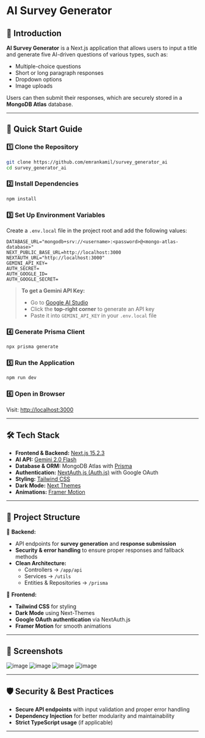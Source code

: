 # AI Survey Generator

## 📌 Introduction

**AI Survey Generator** is a Next.js application that allows users to input a title and generate five AI-driven questions of various types, such as:

- Multiple-choice questions
- Short or long paragraph responses
- Dropdown options
- Image uploads

Users can then submit their responses, which are securely stored in a **MongoDB Atlas** database.

---

## 🚀 Quick Start Guide

### 1️⃣ Clone the Repository

```bash
git clone https://github.com/emrankamil/survey_generator_ai
cd survey_generator_ai
```

### 2️⃣ Install Dependencies

```bash
npm install
```

### 3️⃣ Set Up Environment Variables

Create a `.env.local` file in the project root and add the following values:

```env
DATABASE_URL="mongodb+srv://<username>:<password>@<mongo-atlas-database>"
NEXT_PUBLIC_BASE_URL=http://localhost:3000
NEXTAUTH_URL="http://localhost:3000"
GEMINI_API_KEY=
AUTH_SECRET=
AUTH_GOOGLE_ID=
AUTH_GOOGLE_SECRET=
```

> **To get a Gemini API Key:**
>
> - Go to [Google AI Studio](https://aistudio.google.com/prompts/new_chat)
> - Click the **top-right corner** to generate an API key
> - Paste it into `GEMINI_API_KEY` in your `.env.local` file

### 4️⃣ Generate Prisma Client

```bash
npx prisma generate
```

### 5️⃣ Run the Application

```bash
npm run dev
```

### 6️⃣ Open in Browser

Visit: [http://localhost:3000](http://localhost:3000)

---

## 🛠️ Tech Stack

- **Frontend & Backend:** [Next.js 15.2.3](https://nextjs.org/)
- **AI API:** [Gemini 2.0 Flash](https://ai.google.dev/)
- **Database & ORM:** MongoDB Atlas with [Prisma](https://www.prisma.io/)
- **Authentication:** [NextAuth.js (Auth.js)](https://authjs.dev/) with Google OAuth
- **Styling:** [Tailwind CSS](https://tailwindcss.com/)
- **Dark Mode:** [Next Themes](https://www.npmjs.com/package/next-themes)
- **Animations:** [Framer Motion](https://www.framer.com/motion/)

---

## 🔧 Project Structure

📂 **Backend:**

- API endpoints for **survey generation** and **response submission**
- **Security & error handling** to ensure proper responses and fallback methods
- **Clean Architecture:**
  - Controllers → `/app/api`
  - Services → `/utils`
  - Entities & Repositories → `/prisma`

📂 **Frontend:**

- **Tailwind CSS** for styling
- **Dark Mode** using Next-Themes
- **Google OAuth authentication** via NextAuth.js
- **Framer Motion** for smooth animations

---

## 📸 Screenshots

![image](https://github.com/user-attachments/assets/a76c02fc-c82d-4cc1-a3d4-343d56a1d175)
![image](https://github.com/user-attachments/assets/ecddf46a-b26c-4a68-8c01-313fa60e800f)
![image](https://github.com/user-attachments/assets/81c7e8ed-d9aa-4586-a457-ed9234268dec)
![image](https://github.com/user-attachments/assets/ae5318b3-c670-40db-8038-9c6bdb36a738)


---

## 🛡️ Security & Best Practices

- **Secure API endpoints** with input validation and proper error handling
- **Dependency Injection** for better modularity and maintainability
- **Strict TypeScript usage** (if applicable)

---
